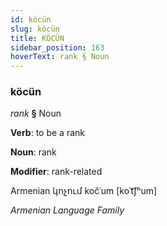 ```yaml
---
id: köcün
slug: köcün
title: KÖCÜN
sidebar_position: 163
hoverText: rank § Noun
---
```


### köcün

*rank* **§** Noun

**Verb**: to be a rank

**Noun**: rank

**Modifier**: rank-related

Armenian կոչում kočʿum [koˈt͡ʃʰum]

*Armenian Language Family*